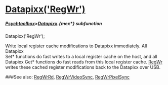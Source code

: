 # [Datapixx('RegWr')](Datapixx-RegWr) 
##### [Psychtoolbox](Psychtoolbox)>[Datapixx](Datapixx).{mex*} subfunction

Datapixx('RegWr');

Write local register cache modifications to Datapixx immediately. All Datapixx  
Set\* functions do fast writes to a local register cache on the host, and all  
Datapixx Get\* functions do fast reads from this local register cache. [RegWr](RegWr)  
writes these cached register modifications back to the Datapixx over USB.  
  


###See also:
[RegWrRd](Datapixx-RegWrRd), [RegWrVideoSync](Datapixx-RegWrVideoSync), [RegWrPixelSync](Datapixx-RegWrPixelSync)
